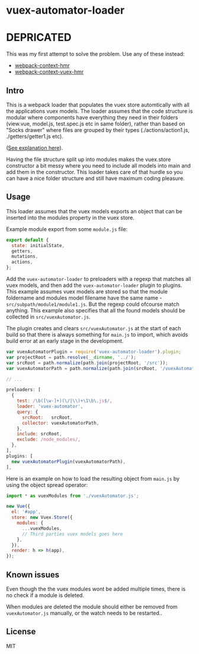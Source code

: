 # vuex-automator-loader #

# DEPRICATED
This was my first attempt to solve the problem. Use any of these instead:
- [webpack-context-hmr](https://github.com/presidenten/webpack-context-hmr)
- [webpack-context-vuex-hmr](https://github.com/presidenten/webpack-context-vuex-hmr)

## Intro

This is a webpack loader that populates the vuex store automtically with all the applications vuex models.
The loader assumes that the code structure is modular where components have everything they need in their folders (view.vue, model.js, test.spec.js etc in same folder), rather than based on "Socks drawer" where files are grouped by their types (./actions/action1.js, ./getters/getter1.js etc).

([See explanation here](http://cliffmeyers.com/blog/2013/4/21/code-organization-angularjs-javascript)).

Having the file structure split up into modules makes the vuex.store constructor a bit messy where you need to include all models into main and add them in the constructor. This loader takes care of that hurdle so you can have a nice folder structure and still have maximum coding pleasure.

## Usage ##

This loader assumes that the vuex models exports an object that can be inserted into the modules property in the vuex store.

Example module export from some `module.js` file:
```javascript
export default {
  state: initialState,
  getters,
  mutations,
  actions,
};
```

Add the `vuex-automator-loader` to preloaders with a regexp that matches all vuex models, and then add the `vuex-automator-loader` plugin to plugins.
This example assumes vuex models are stored so that the module foldername and modules model filename have the same name - `src/subpath/module1/module1.js`. But the regexp could ofcourse match anything.
This example also specifies that all the found models should be collected in `src/vuexAutomator.js`.

The plugin creates and clears `src/vuexAutomator.js` at the start of each build so that there is always something for `main.js` to import, which avoids build error at an early stage in the development.

```javascript
var vuexAutomatorPlugin = require('vuex-automator-loader').plugin;
var projectRoot = path.resolve(__dirname, '../');
var srcRoot = path.normalize(path.join(projectRoot, '/src'));
var vuexAutomatorPath = path.normalize(path.join(srcRoot, '/vuexAutomator.js'));

// ...

preloaders: [
  {
    test: /\b([\w-]+)(\/|\\)+\1\b\.js$/,
    loader: 'vuex-automator',
    query: {
      srcRoot:   srcRoot,
      collector: vuexAutomatorPath,
    },
    include: srcRoot,
    exclude: /node_modules/,
  },
],
plugins: [
  new vuexAutomatorPlugin(vuexAutomatorPath),
],
```

Here is an example on how to load the resulting object from `main.js` by using the object spread operator:
```javascript
import * as vuexModules from './vuexAutomator.js';

new Vue({
  el: '#app',
  store: new Vuex.Store({
    modules: {
      ...vuexModules,
      // Third parties vuex models goes here
    },
  }),
  render: h => h(app),
});
```

## Known issues ##

Even though the the vuex modules wont be added multiple times, there is no check if a module is deleted.

When modules are deleted the module should either be removed from `vuexAutomator.js` manually, or the watch needs to be restarted..


## License ##
MIT
